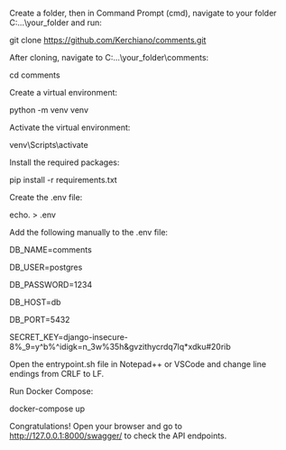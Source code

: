 Create a folder, then in Command Prompt (cmd), navigate to your folder C:\...\your_folder and run:

git clone https://github.com/Kerchiano/comments.git

After cloning, navigate to C:\...\your_folder\comments:

cd comments

Create a virtual environment:

python -m venv venv

Activate the virtual environment:

venv\Scripts\activate

Install the required packages:

pip install -r requirements.txt

Create the .env file:

echo. > .env

Add the following manually to the .env file:

DB_NAME=comments

DB_USER=postgres

DB_PASSWORD=1234

DB_HOST=db

DB_PORT=5432

SECRET_KEY=django-insecure-8%_9=y^b%^idigk=n_3w%35h&gvzithycrdq7lq*xdku#20rib

Open the entrypoint.sh file in Notepad++ or VSCode and change line endings from CRLF to LF.

Run Docker Compose:

docker-compose up

Congratulations! Open your browser and go to http://127.0.0.1:8000/swagger/ to check the API endpoints.
